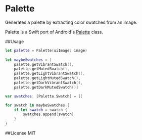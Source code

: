 # Palette
Generates a palette by extracting color swatches from an image.

Palette is a Swift port of Android's [Palette](https://developer.android.com/reference/android/support/v7/graphics/Palette.html) class.

##Usage

```swift
let palette = Palette(uiImage: image)
            
let maybeSwatches = [
    palette.getVibrantSwatch(),
    palette.getMutedSwatch(),
    palette.getLightVibrantSwatch(),
    palette.getLightMutedSwatch(),
    palette.getDarkVibrantSwatch(),
    palette.getDarkMutedSwatch()]

var swatches: [Palette.Swatch] = []

for swatch in maybeSwatches {
    if let swatch = swatch {
        swatches.append(swatch)
    }
}
```

##License
MIT
